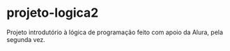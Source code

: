 # projeto-logica2
Projeto introdutório à lógica de programação feito com apoio da Alura, pela segunda vez.
